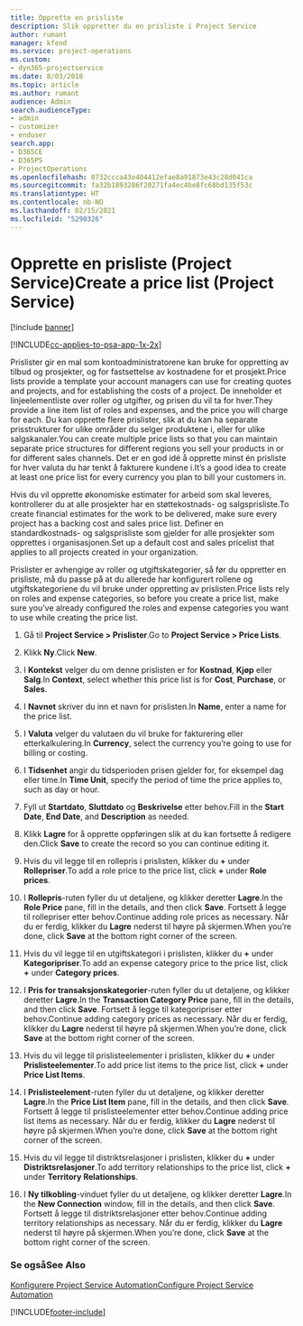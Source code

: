 ```yaml
---
title: Opprette en prisliste
description: Slik oppretter du en prisliste i Project Service
author: rumant
manager: kfend
ms.service: project-operations
ms.custom:
- dyn365-projectservice
ms.date: 8/03/2018
ms.topic: article
ms.author: rumant
audience: Admin
search.audienceType:
- admin
- customizer
- enduser
search.app:
- D365CE
- D365PS
- ProjectOperations
ms.openlocfilehash: 0732ccca43e404412efae8a91873e43c28d041ca
ms.sourcegitcommit: fa32b1893286f20271fa4ec4be8fc68bd135f53c
ms.translationtype: HT
ms.contentlocale: nb-NO
ms.lasthandoff: 02/15/2021
ms.locfileid: "5290326"
---
```

# <a name="create-a-price-list-project-service"></a><span data-ttu-id="4d5d7-103">Opprette en prisliste (Project Service)</span><span class="sxs-lookup"><span data-stu-id="4d5d7-103">Create a price list (Project Service)</span></span>

[!include [banner](../includes/psa-now-project-operations.md)]

[!INCLUDE[cc-applies-to-psa-app-1x-2x](../includes/cc-applies-to-psa-app-1x-2x.md)]

<span data-ttu-id="4d5d7-104">Prislister gir en mal som kontoadministratorene kan bruke for oppretting av tilbud og prosjekter, og for fastsettelse av kostnadene for et prosjekt.</span><span class="sxs-lookup"><span data-stu-id="4d5d7-104">Price lists provide a template your account managers can use for creating quotes and projects, and for establishing the costs of a project.</span></span> <span data-ttu-id="4d5d7-105">De inneholder et linjeelementliste over roller og utgifter, og prisen du vil ta for hver.</span><span class="sxs-lookup"><span data-stu-id="4d5d7-105">They provide a line item list of roles and expenses, and the price you will charge for each.</span></span> <span data-ttu-id="4d5d7-106">Du kan opprette flere prislister, slik at du kan ha separate prisstrukturer for ulike områder du selger produktene i, eller for ulike salgskanaler.</span><span class="sxs-lookup"><span data-stu-id="4d5d7-106">You can create multiple price lists so that you can maintain separate price structures for different regions you sell your products in or for different sales channels.</span></span> <span data-ttu-id="4d5d7-107">Det er en god idé å opprette minst én prisliste for hver valuta du har tenkt å fakturere kundene i.</span><span class="sxs-lookup"><span data-stu-id="4d5d7-107">It’s a good idea to create at least one price list for every currency you plan to bill your customers in.</span></span>  
  
<span data-ttu-id="4d5d7-108">Hvis du vil opprette økonomiske estimater for arbeid som skal leveres, kontrollerer du at alle prosjekter har en støttekostnads- og salgsprisliste.</span><span class="sxs-lookup"><span data-stu-id="4d5d7-108">To create financial estimates for the work to be delivered, make sure every project has a backing cost and sales price list.</span></span> <span data-ttu-id="4d5d7-109">Definer en standardkostnads- og salgsprisliste som gjelder for alle prosjekter som opprettes i organisasjonen.</span><span class="sxs-lookup"><span data-stu-id="4d5d7-109">Set up a default cost and sales pricelist that applies to all projects created in your organization.</span></span>  
  
<span data-ttu-id="4d5d7-110">Prislister er avhengige av roller og utgiftskategorier, så før du oppretter en prisliste, må du passe på at du allerede har konfigurert rollene og utgiftskategoriene du vil bruke under oppretting av prislisten.</span><span class="sxs-lookup"><span data-stu-id="4d5d7-110">Price lists rely on roles and expense categories, so before you create a price list, make sure you’ve already configured the roles and expense categories you want to use while creating the price list.</span></span>  
  
1.  <span data-ttu-id="4d5d7-111">Gå til **Project Service > Prislister**.</span><span class="sxs-lookup"><span data-stu-id="4d5d7-111">Go to **Project Service > Price Lists**.</span></span>  
  
2.  <span data-ttu-id="4d5d7-112">Klikk **Ny**.</span><span class="sxs-lookup"><span data-stu-id="4d5d7-112">Click **New**.</span></span>  
  
3.  <span data-ttu-id="4d5d7-113">I **Kontekst** velger du om denne prislisten er for **Kostnad**, **Kjøp** eller **Salg**.</span><span class="sxs-lookup"><span data-stu-id="4d5d7-113">In **Context**, select whether this price list is for **Cost**, **Purchase**, or **Sales**.</span></span>  
  
4.  <span data-ttu-id="4d5d7-114">I **Navnet** skriver du inn et navn for prislisten.</span><span class="sxs-lookup"><span data-stu-id="4d5d7-114">In **Name**, enter a name for the price list.</span></span>  
  
5.  <span data-ttu-id="4d5d7-115">I **Valuta** velger du valutaen du vil bruke for fakturering eller etterkalkulering.</span><span class="sxs-lookup"><span data-stu-id="4d5d7-115">In **Currency**, select the currency you’re going to use for billing or costing.</span></span>  
  
6.  <span data-ttu-id="4d5d7-116">I **Tidsenhet** angir du tidsperioden prisen gjelder for, for eksempel dag eller time.</span><span class="sxs-lookup"><span data-stu-id="4d5d7-116">In **Time Unit**, specify the period of time the price applies to, such as day or hour.</span></span>  
  
7.  <span data-ttu-id="4d5d7-117">Fyll ut **Startdato**, **Sluttdato** og **Beskrivelse** etter behov.</span><span class="sxs-lookup"><span data-stu-id="4d5d7-117">Fill in the **Start Date**, **End Date**, and **Description** as needed.</span></span>  
  
8.  <span data-ttu-id="4d5d7-118">Klikk **Lagre** for å opprette oppføringen slik at du kan fortsette å redigere den.</span><span class="sxs-lookup"><span data-stu-id="4d5d7-118">Click **Save** to create the record so you can continue editing it.</span></span>  
  
9. <span data-ttu-id="4d5d7-119">Hvis du vil legge til en rollepris i prislisten, klikker du **+** under **Rollepriser**.</span><span class="sxs-lookup"><span data-stu-id="4d5d7-119">To add a role price to the price list, click **+** under **Role prices**.</span></span>  
  
10. <span data-ttu-id="4d5d7-120">I **Rollepris**-ruten fyller du ut detaljene, og klikker deretter **Lagre**.</span><span class="sxs-lookup"><span data-stu-id="4d5d7-120">In the **Role Price** pane, fill in the details, and then click **Save**.</span></span> <span data-ttu-id="4d5d7-121">Fortsett å legge til rollepriser etter behov.</span><span class="sxs-lookup"><span data-stu-id="4d5d7-121">Continue adding role prices as necessary.</span></span> <span data-ttu-id="4d5d7-122">Når du er ferdig, klikker du **Lagre** nederst til høyre på skjermen.</span><span class="sxs-lookup"><span data-stu-id="4d5d7-122">When you’re done, click **Save** at the bottom right corner of the screen.</span></span>  
  
11. <span data-ttu-id="4d5d7-123">Hvis du vil legge til en utgiftskategori i prislisten, klikker du **+** under **Kategoripriser**.</span><span class="sxs-lookup"><span data-stu-id="4d5d7-123">To add an expense category price to the price list, click **+** under **Category prices**.</span></span>  
  
12. <span data-ttu-id="4d5d7-124">I **Pris for transaksjonskategorier**-ruten fyller du ut detaljene, og klikker deretter **Lagre**.</span><span class="sxs-lookup"><span data-stu-id="4d5d7-124">In the **Transaction Category Price** pane, fill in the details, and then click **Save**.</span></span> <span data-ttu-id="4d5d7-125">Fortsett å legge til kategoripriser etter behov.</span><span class="sxs-lookup"><span data-stu-id="4d5d7-125">Continue adding category prices as necessary.</span></span> <span data-ttu-id="4d5d7-126">Når du er ferdig, klikker du **Lagre** nederst til høyre på skjermen.</span><span class="sxs-lookup"><span data-stu-id="4d5d7-126">When you’re done, click **Save** at the bottom right corner of the screen.</span></span>  
  
13. <span data-ttu-id="4d5d7-127">Hvis du vil legge til prislisteelementer i prislisten, klikker du **+** under **Prislisteelementer**.</span><span class="sxs-lookup"><span data-stu-id="4d5d7-127">To add price list items to the price list, click **+** under **Price List Items**.</span></span>  
  
14. <span data-ttu-id="4d5d7-128">I **Prislisteelement**-ruten fyller du ut detaljene, og klikker deretter **Lagre**.</span><span class="sxs-lookup"><span data-stu-id="4d5d7-128">In the **Price List Item** pane, fill in the details, and then click **Save**.</span></span> <span data-ttu-id="4d5d7-129">Fortsett å legge til prislisteelementer etter behov.</span><span class="sxs-lookup"><span data-stu-id="4d5d7-129">Continue adding price list items as necessary.</span></span> <span data-ttu-id="4d5d7-130">Når du er ferdig, klikker du **Lagre** nederst til høyre på skjermen.</span><span class="sxs-lookup"><span data-stu-id="4d5d7-130">When you’re done, click **Save** at the bottom right corner of the screen.</span></span>  
  
15. <span data-ttu-id="4d5d7-131">Hvis du vil legge til distriktsrelasjoner i prislisten, klikker du **+** under **Distriktsrelasjoner**.</span><span class="sxs-lookup"><span data-stu-id="4d5d7-131">To add territory relationships to the price list, click **+** under **Territory Relationships**.</span></span>  
  
16. <span data-ttu-id="4d5d7-132">I **Ny tilkobling**-vinduet fyller du ut detaljene, og klikker deretter **Lagre**.</span><span class="sxs-lookup"><span data-stu-id="4d5d7-132">In the **New Connection** window, fill in the details, and then click **Save**.</span></span> <span data-ttu-id="4d5d7-133">Fortsett å legge til distriktsrelasjoner etter behov.</span><span class="sxs-lookup"><span data-stu-id="4d5d7-133">Continue adding territory relationships as necessary.</span></span> <span data-ttu-id="4d5d7-134">Når du er ferdig, klikker du **Lagre** nederst til høyre på skjermen.</span><span class="sxs-lookup"><span data-stu-id="4d5d7-134">When you’re done, click **Save** at the bottom right corner of the screen.</span></span>  
  
### <a name="see-also"></a><span data-ttu-id="4d5d7-135">Se også</span><span class="sxs-lookup"><span data-stu-id="4d5d7-135">See Also</span></span>  
 [<span data-ttu-id="4d5d7-136">Konfigurere Project Service Automation</span><span class="sxs-lookup"><span data-stu-id="4d5d7-136">Configure Project Service Automation</span></span>](../psa/configure.md)


[!INCLUDE[footer-include](../includes/footer-banner.md)]